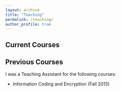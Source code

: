 ```yaml
---
layout: archive
title: "Teaching"
permalink: /teaching/
author_profile: true
---
```

## Current Courses


## Previous Courses
I was a Teaching Assistant for the following courses:
- Information Coding and Encryption (Fall 2015)





